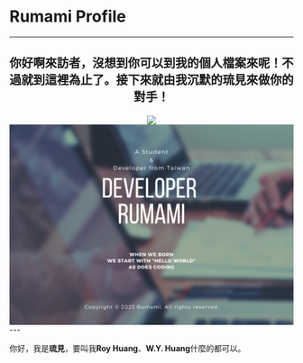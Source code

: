 # Rumami Profile
---
<div align="center">
	<p><h2><b>你好啊來訪者，沒想到你可以到我的個人檔案來呢！不過就到這裡為止了。接下來就由我沉默的琉見來做你的對手！</b></h2></p>
	<img src="https://komarev.com/ghpvc/?username=rumamitw01&color=9cfe6d" align="center" width=50%>
	<img src="./Github_Cover.png" align="center">
</div>
---

你好，我是**琉見**，要叫我**Roy Huang**、**W.Y. Huang**什麼的都可以。